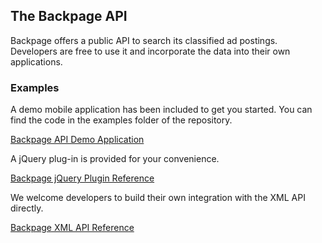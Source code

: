 ## The Backpage API

Backpage offers a public API to search its classified ad postings.  Developers are free to use it and incorporate the data into their own applications.

### Examples

A demo mobile application has been included to get you started.  You can find the code in the examples folder of the repository.

[Backpage API Demo Application](http://bp-api-demo.s3-website-us-west-2.amazonaws.com/)

A jQuery plug-in is provided for your convenience.

[Backpage jQuery Plugin Reference](https://github.com/backpage/backpage-api/wiki/Backpage-jQuery-Plugin-Reference)

We welcome developers to build their own integration with the XML API directly.

[Backpage XML API Reference](https://github.com/backpage/backpage-api/wiki/Backpage-XML-API-Reference)